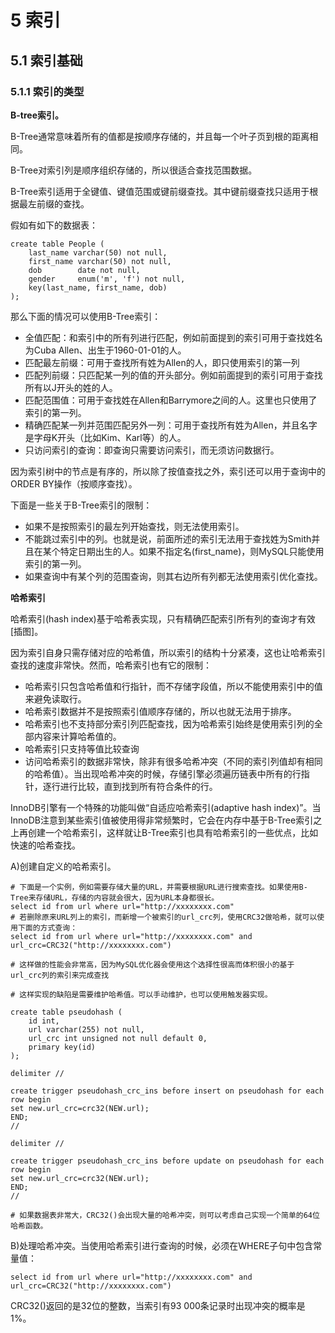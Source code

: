 # 5 索引

## 5.1 索引基础

### 5.1.1 索引的类型

**B-tree索引。**

B-Tree通常意味着所有的值都是按顺序存储的，并且每一个叶子页到根的距离相同。

B-Tree对索引列是顺序组织存储的，所以很适合查找范围数据。

B-Tree索引适用于全键值、键值范围或键前缀查找。其中键前缀查找只适用于根据最左前缀的查找。

假如有如下的数据表：

```mysql
create table People (
	last_name varchar(50) not null,
    first_name varchar(50) not null,
    dob        date not null,
    gender     enum('m', 'f') not null,
    key(last_name, first_name, dob)
);
```

那么下面的情况可以使用B-Tree索引：

- 全值匹配：和索引中的所有列进行匹配，例如前面提到的索引可用于查找姓名为Cuba Allen、出生于1960-01-01的人。
- 匹配最左前缀：可用于查找所有姓为Allen的人，即只使用索引的第一列
- 匹配列前缀：只匹配某一列的值的开头部分。例如前面提到的索引可用于查找所有以J开头的姓的人。
- 匹配范围值：可用于查找姓在Allen和Barrymore之间的人。这里也只使用了索引的第一列。
- 精确匹配某一列并范围匹配另外一列：可用于查找所有姓为Allen，并且名字是字母K开头（比如Kim、Karl等）的人。
- 只访问索引的查询：即查询只需要访问索引，而无须访问数据行。

因为索引树中的节点是有序的，所以除了按值查找之外，索引还可以用于查询中的ORDER BY操作（按顺序查找）。

下面是一些关于B-Tree索引的限制：

- 如果不是按照索引的最左列开始查找，则无法使用索引。
- 不能跳过索引中的列。也就是说，前面所述的索引无法用于查找姓为Smith并且在某个特定日期出生的人。如果不指定名(first_name)，则MySQL只能使用索引的第一列。
- 如果查询中有某个列的范围查询，则其右边所有列都无法使用索引优化查找。

**哈希索引**

哈希索引(hash index)基于哈希表实现，只有精确匹配索引所有列的查询才有效[插图]。

因为索引自身只需存储对应的哈希值，所以索引的结构十分紧凑，这也让哈希索引查找的速度非常快。然而，哈希索引也有它的限制：

- 哈希索引只包含哈希值和行指针，而不存储字段值，所以不能使用索引中的值来避免读取行。
- 哈希索引数据并不是按照索引值顺序存储的，所以也就无法用于排序。
- 哈希索引也不支持部分索引列匹配查找，因为哈希索引始终是使用索引列的全部内容来计算哈希值的。
- 哈希索引只支持等值比较查询
- 访问哈希索引的数据非常快，除非有很多哈希冲突（不同的索引列值却有相同的哈希值）。当出现哈希冲突的时候，存储引擎必须遍历链表中所有的行指针，逐行进行比较，直到找到所有符合条件的行。

InnoDB引擎有一个特殊的功能叫做“自适应哈希索引(adaptive hash index)”。当InnoDB注意到某些索引值被使用得非常频繁时，它会在内存中基于B-Tree索引之上再创建一个哈希索引，这样就让B-Tree索引也具有哈希索引的一些优点，比如快速的哈希查找。

A)创建自定义的哈希索引。

```mysql
# 下面是一个实例，例如需要存储大量的URL，并需要根据URL进行搜索查找。如果使用B-Tree来存储URL，存储的内容就会很大，因为URL本身都很长。
select id from url where url="http://xxxxxxxx.com" 
# 若删除原来URL列上的索引，而新增一个被索引的url_crc列，使用CRC32做哈希，就可以使用下面的方式查询：
select id from url where url="http://xxxxxxxx.com" and url_crc=CRC32("http://xxxxxxxx.com")

# 这样做的性能会非常高，因为MySQL优化器会使用这个选择性很高而体积很小的基于url_crc列的索引来完成查找

# 这样实现的缺陷是需要维护哈希值。可以手动维护，也可以使用触发器实现。

create table pseudohash (
	id int,
    url varchar(255) not null,
    url_crc int unsigned not null default 0,
    primary key(id)
);

delimiter //

create trigger pseudohash_crc_ins before insert on pseudohash for each row begin
set new.url_crc=crc32(NEW.url);
END;
//

delimiter //

create trigger pseudohash_crc_ins before update on pseudohash for each row begin
set new.url_crc=crc32(NEW.url);
END;
//

# 如果数据表非常大，CRC32()会出现大量的哈希冲突，则可以考虑自己实现一个简单的64位哈希函数。
```

B)处理哈希冲突。当使用哈希索引进行查询的时候，必须在WHERE子句中包含常量值：

```mysql
select id from url where url="http://xxxxxxxx.com" and url_crc=CRC32("http://xxxxxxxx.com")
```

CRC32()返回的是32位的整数，当索引有93 000条记录时出现冲突的概率是1%。


